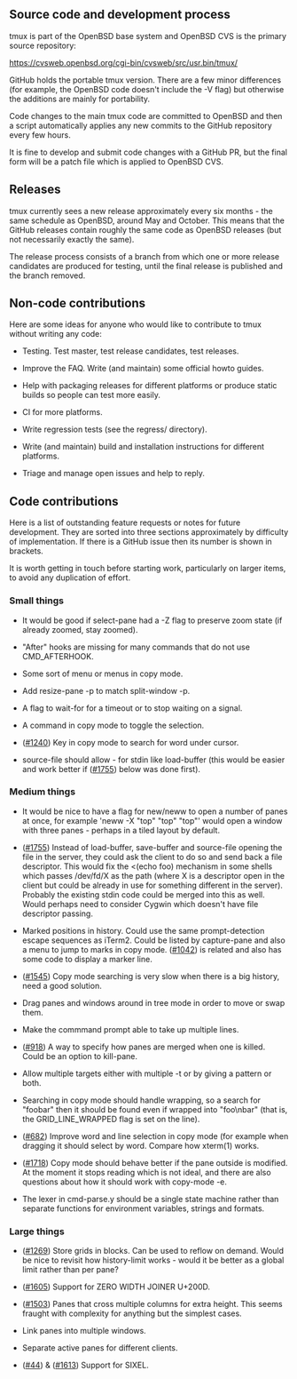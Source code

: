 ## Source code and development process

tmux is part of the OpenBSD base system and OpenBSD CVS is the primary source
repository:

https://cvsweb.openbsd.org/cgi-bin/cvsweb/src/usr.bin/tmux/

GitHub holds the portable tmux version. There are a few minor differences (for
example, the OpenBSD code doesn't include the -V flag) but otherwise the additions are mainly for portability.

Code changes to the main tmux code are committed to OpenBSD and then a script
automatically applies any new commits to the GitHub repository every few hours.

It is fine to develop and submit code changes with a GitHub PR, but the final
form will be a patch file which is applied to OpenBSD CVS.

## Releases

tmux currently sees a new release approximately every six months - the same
schedule as OpenBSD, around May and October. This means that the GitHub releases contain roughly the same code as OpenBSD releases (but not necessarily
exactly the same).

The release process consists of a branch from which one or more release
candidates are produced for testing, until the final release is published and
the branch removed.

## Non-code contributions

Here are some ideas for anyone who would like to contribute to tmux without
writing any code:

- Testing. Test master, test release candidates, test releases.

- Improve the FAQ. Write (and maintain) some official howto guides.

- Help with packaging releases for different platforms or produce static builds
  so people can test more easily.

- CI for more platforms.

- Write regression tests (see the regress/ directory).

- Write (and maintain) build and installation instructions for different platforms.

- Triage and manage open issues and help to reply.

## Code contributions

Here is a list of outstanding feature requests or notes for future
development. They are sorted into three sections approximately by difficulty of
implementation. If there is a GitHub issue then its number is shown in
brackets.

It is worth getting in touch before starting work, particularly on larger
items, to avoid any duplication of effort.

### Small things

- It would be good if select-pane had a -Z flag to preserve zoom state (if
  already zoomed, stay zoomed).

- "After" hooks are missing for many commands that do not use CMD_AFTERHOOK.

- Some sort of menu or menus in copy mode.

- Add resize-pane -p to match split-window -p.

- A flag to wait-for for a timeout or to stop waiting on a signal.

- A command in copy mode to toggle the selection.

- ([#1240](https://github.com/tmux/tmux/issues/1240)) Key in copy mode to search for word under cursor.

- source-file should allow - for stdin like load-buffer (this would be easier
  and work better if ([#1755](https://github.com/tmux/tmux/issues/1755)) below was done first).

### Medium things

- It would be nice to have a flag for new/neww to open a number of panes at
  once, for example 'neww -X "top" "top" "top"' would open a window with three
  panes - perhaps in a tiled layout by default.

- ([#1755](https://github.com/tmux/tmux/issues/1755)) Instead of load-buffer, save-buffer and source-file opening   the file
  in the server, they could ask the client to do so and send back a file
  descriptor. This would fix the <(echo foo) mechanism in some shells which
  passes /dev/fd/X as the path (where X is a descriptor open in the client but
  could be already in use for something different in the server). Probably the
  existing stdin code could be merged into this as well. Would perhaps need to
  consider Cygwin which doesn't have file descriptor passing.

- Marked positions in history. Could use the same prompt-detection escape
  sequences as iTerm2. Could be listed by capture-pane and also a menu to jump
  to marks in copy mode. ([#1042](https://github.com/tmux/tmux/issues/1042)) is related and also has some code to display a marker line.

- ([#1545](https://github.com/tmux/tmux/issues/1545)) Copy mode searching is very slow when there is a big history, need a
  good solution.

- Drag panes and windows around in tree mode in order to move or swap them.

- Make the commmand prompt able to take up multiple lines.

- ([#918](https://github.com/tmux/tmux/issues/918)) A way to specify how panes are merged when one is killed. Could be an
  option to kill-pane.

- Allow multiple targets either with multiple -t or by giving a pattern or both.

- Searching in copy mode should handle wrapping, so a search for "foobar" then
  it should be found even if wrapped into "foo\nbar" (that is, the
  GRID_LINE_WRAPPED flag is set on the line).

- ([#682](https://github.com/tmux/tmux/issues/682)) Improve word and line selection in copy mode (for example when dragging
  it should select by word. Compare how xterm(1) works.

- ([#1718](https://github.com/tmux/tmux/issues/1718)) Copy mode should behave better if the pane outside is modified. At the
  moment it stops reading which is not ideal, and there are also questions
  about how it should work with copy-mode -e.

- The lexer in cmd-parse.y should be a single state machine rather than separate
  functions for environment variables, strings and formats.

### Large things

- ([#1269](https://github.com/tmux/tmux/issues/1269)) Store grids in blocks. Can be used to reflow on demand. Would be nice
  to revisit how history-limit works - would it be better as a global limit
  rather than per pane?

- ([#1605](https://github.com/tmux/tmux/issues/1605)) Support for ZERO WIDTH JOINER U+200D.

- ([#1503](https://github.com/tmux/tmux/issues/1503)) Panes that cross multiple columns for extra height. This seems fraught
  with complexity for anything but the simplest cases.

- Link panes into multiple windows.

- Separate active panes for different clients.

- ([#44](https://github.com/tmux/tmux/issues/44)) & ([#1613](https://github.com/tmux/tmux/issues/1613)) Support for SIXEL.

